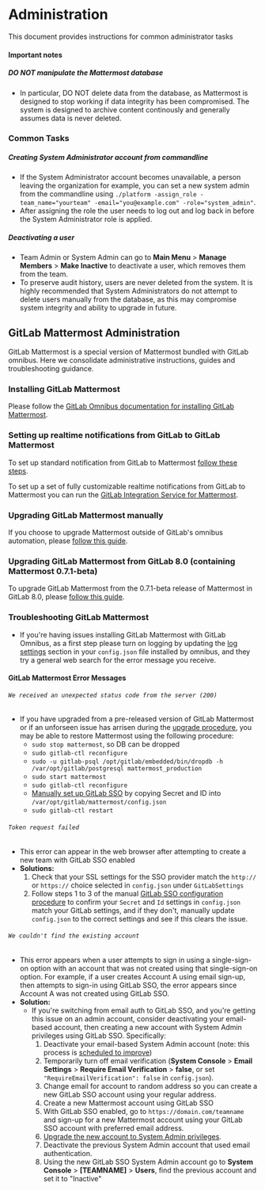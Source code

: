 # Administration 

This document provides instructions for common administrator tasks

#### Important notes

##### **DO NOT manipulate the Mattermost database**
  - In particular, DO NOT delete data from the database, as Mattermost is designed to stop working if data integrity has been compromised. The system is designed to archive content continously and generally assumes data is never deleted. 

### Common Tasks

##### Creating System Administrator account from commandline
  - If the System Administrator account becomes unavailable, a person leaving the organization for example, you can set a new system admin from the commandline using `./platform -assign_role -team_name="yourteam" -email="you@example.com" -role="system_admin"`. 
  - After assigning the role the user needs to log out and log back in before the System Administrator role is applied.

##### Deactivating a user 

  - Team Admin or System Admin can go to **Main Menu** > **Manage Members** > **Make Inactive** to deactivate a user, which removes them from the team. 
  - To preserve audit history, users are never deleted from the system. It is highly recommended that System Administrators do not attempt to delete users manually from the database, as this may compromise system integrity and ability to upgrade in future. 

## GitLab Mattermost Administration 

GitLab Mattermost is a special version of Mattermost bundled with GitLab omnibus. Here we consolidate administrative instructions, guides and troubleshooting guidance.

### Installing GitLab Mattermost

Please follow the [GitLab Omnibus documentation for installing GitLab Mattermost](http://doc.gitlab.com/omnibus/gitlab-mattermost/).

### Setting up realtime notifications from GitLab to GitLab Mattermost 

To set up standard notification from GitLab to Mattermost [follow these steps](https://github.com/mattermost/platform/blob/master/doc/integrations/webhooks/Incoming-Webhooks.md#connecting-mattermost-to-gitlab-using-slack-ui).

To set up a set of fully customizable realtime notifications from GitLab to Mattermost you can run the [GitLab Integration Service for Mattermost](https://github.com/mattermost/mattermost-integration-gitlab).

### Upgrading GitLab Mattermost manually

If you choose to upgrade Mattermost outside of GitLab's omnibus automation, please [follow this guide](https://github.com/mattermost/platform/blob/master/doc/install/Upgrade-Guide.md#upgrading-mattermost-to-next-major-release).

### Upgrading GitLab Mattermost from GitLab 8.0 (containing Mattermost 0.7.1-beta)

To upgrade GitLab Mattermost from the 0.7.1-beta release of Mattermost in GitLab 8.0, please [follow this guide](https://github.com/mattermost/platform/blob/master/doc/install/Upgrade-Guide.md#upgrading-mattermost-in-gitlab-80-to-gitlab-81-with-omnibus).

### Troubleshooting GitLab Mattermost

- If you're having issues installing GitLab Mattermost with GitLab Omnibus, as a first step please turn on logging by updating the [log settings](https://github.com/mattermost/platform/blob/master/doc/install/Configuration-Settings.md#log-file-settings) section in your `config.json` file installed by omnibus, and they try a general web search for the error message you receive. 

#### GitLab Mattermost Error Messages

###### `We received an unexpected status code from the server (200)`

- If you have upgraded from a pre-released version of GitLab Mattermost or if an unforseen issue has arrisen during the [upgrade procedure](https://github.com/mattermost/platform/blob/master/doc/install/Upgrade-Guide.md), you may be able to restore Mattermost using the following procedure: 
  - `sudo stop mattermost`, so DB can be dropped 
  - `sudo gitlab-ctl reconfigure`
  - `sudo -u gitlab-psql /opt/gitlab/embedded/bin/dropdb -h /var/opt/gitlab/postgresql mattermost_production`
  - `sudo start mattermost`
  - `sudo gitlab-ctl reconfigure`
  - [Manually set up GitLab SSO](https://github.com/mattermost/platform/blob/master/doc/integrations/Single-Sign-On/Gitlab.md) by copying Secret and ID into `/var/opt/gitlab/mattermost/config.json` 
  - `sudo gitlab-ctl restart`

###### `Token request failed`
 - This error can appear in the web browser after attempting to create a new team with GitLab SSO enabled
 - **Solutions:** 
   1. Check that your SSL settings for the SSO provider match the `http://` or `https://` choice selected in `config.json` under `GitLabSettings`
   2. Follow steps 1 to 3 of the manual [GitLab SSO configuration procedure](https://github.com/mattermost/platform/blob/master/doc/integrations/Single-Sign-On/Gitlab.md) to confirm your `Secret` and `Id` settings in `config.json` match your GitLab settings, and if they don't, manually update `config.json` to the correct settings and see if this clears the issue. 

###### `We couldn't find the existing account`
  - This error appears when a user attempts to sign in using a single-sign-on option with an account that was not created using that single-sign-on option. For example, if a user creates Account A using email sign-up, then attempts to sign-in using GitLab SSO, the error appears since Account A was not created using GitLab SSO. 
  - **Solution:** 
    - If you're switching from email auth to GitLab SSO, and you're getting this issue on an admin account, consider deactivating your email-based account, then creating a new account with System Admin privileges using GitLab SSO. Specifically: 
       1. Deactivate your email-based System Admin account (note: this process is [scheduled to improve](https://mattermost.atlassian.net/browse/PLT-975))
         1. Temporarily turn off email verification (**System Console** > **Email Settings** > **Require Email Verification** > **false**, or set `"RequireEmailVerification": false` in `config.json`).
         2. Change email for account to random address so you can create a new GitLab SSO account using your regular address.
       2. Create a new Mattermost account using GitLab SSO
         1. With GitLab SSO enabled, go to `https://domain.com/teamname` and sign-up for a new Mattermost account using your GitLab SSO account with preferred email address.
         2. [Upgrade the new account to System Admin privileges](https://github.com/mattermost/platform/blob/master/doc/install/Troubleshooting.md#lost-system-administrator-account).
       3. Deactivate the previous System Admin account that used email authentication.
         1. Using the new GitLab SSO System Admin account go to **System Console** > **[TEAMNAME]** > **Users**, find the previous account and set it to "Inactive"
